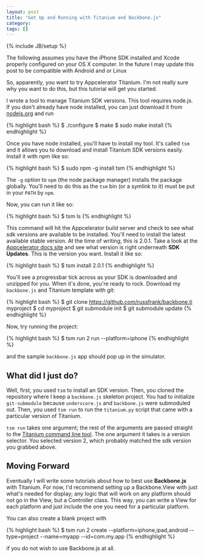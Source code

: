 ```yaml
---
layout: post
title: "Get Up and Running with Titanium and Backbone.js"
category: 
tags: []
---
```

{% include JB/setup %}

The following assumes you have the iPhone SDK installed and Xcode properly
configured on your OS X computer.  In the future I may update this post to be
compatible with Android and or Linux

So, apparently, you want to try Appcelerator Titanium.  I'm not really sure
why you want to do this, but this tutorial will get you started.

I wrote a tool to manage Titanium SDK versions. This tool requires node.js.
If you don't already have node installed, you can just download it from
[nodejs.org](http://nodejs.org) and run

{% highlight bash %}
$ ./configure
$ make
$ sudo make install
{% endhighlight %}

Once you have node installed, you'll have to install my tool.  It's called `tsm`
and it allows you to download and install Titanium SDK versions easily. Install
it with npm like so:

{% highlight bash %}
$ sudo npm -g install tsm
{% endhighlight %}

The `-g` option to `npm` (the node package manager) installs the package
globally.  You'll need to do this as the `tsm` bin (or a symlink to it) must be
put in your `PATH` by `npm`.

Now, you can run it like so:

{% highlight bash %}
$ tsm ls
{% endhighlight %}

This command will hit the Appcelerator build server and check to see what sdk
versions are available to be installed.  You'll need to install the latest
available stable version.  At the time of writing, this is 2.0.1.  Take a look
at the [Appcelerator docs site](http://docs.appcelerator.com/titanium/2.0/index.html)
and see what version is right underneath **SDK Updates**.  This is the version
you want.  Install it like so:

{% highlight bash %}
$ tsm install 2.0.1
{% endhighlight %}

You'll see a progressbar tick across as your SDK is downloaded and unzipped for
you.  When it's done, you're ready to rock.  Download my `backbone.js` and
Titanium template with git:

{% highlight bash %}
$ git clone https://github.com/russfrank/backbone.ti myproject
$ cd myproject
$ git submodule init
$ git submodule update
{% endhighlight %}

Now, try running the project:

{% highlight bash %}
$ tsm run 2 run --platform=iphone
{% endhighlight %}

and the sample `backbone.js` app should pop up in the simulator.

## What did I just do?

Well, first, you used `tsm` to install an SDK version.  Then, you cloned the
repository where I keep a `backbone.js` skeleton project.  You had to
initialize `git-submodule` because `underscore.js` and `backbone.js` were
submoduled out.  Then, you used `tsm run` to run the `titanium.py` script that
came with a particular version of Titanium.

`tsm run` takes one argument; the rest of the arguments are passed straight to
the [Titanium command line tool](https://wiki.appcelerator.org/display/guides/Titanium+Command+Line+Interface).
The one argument it takes is a version selector.  You selected version 2, which
probably matched the sdk version you grabbed above.

## Moving Forward

Eventually I will write some tutorials about how to best use **Backbone.js**
with Titanium.  For now, I'd recommend setting up a Backbone.View with just
what's needed for display; any logic that will work on any platform should not
go in the View, but a Controller class.  This way, you can write a View for
each platform and just include the one you need for a particular platform.

You can also create a blank project with

{% highlight bash %}
$ tsm run 2 create --platform=iphone,ipad,android --type=project --name=myapp --id=com.my.app
{% endhighlight %}

if you do not wish to use Backbone.js at all.
